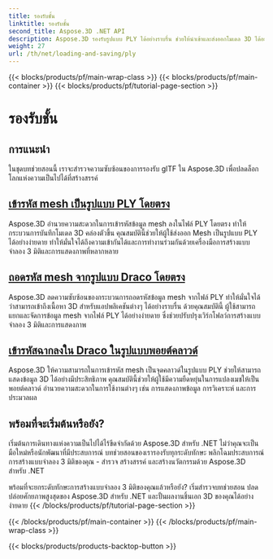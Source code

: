 ```yaml
---
title: รองรับชั้น
linktitle: รองรับชั้น
second_title: Aspose.3D .NET API
description: Aspose.3D รองรับรูปแบบ PLY ได้อย่างราบรื่น ช่วยให้นำเข้าและส่งออกโมเดล 3D ได้อย่างราบรื่นสำหรับกรณีการใช้งานที่หลากหลาย
weight: 27
url: /th/net/loading-and-saving/ply
---
```


{{< blocks/products/pf/main-wrap-class >}}
{{< blocks/products/pf/main-container >}}
{{< blocks/products/pf/tutorial-page-section >}}

# รองรับชั้น

## การแนะนำ

ในชุดบทช่วยสอนนี้ เราจะสำรวจความซับซ้อนของการรองรับ glTF ใน Aspose.3D เพื่อปลดล็อกโลกแห่งความเป็นไปได้ที่สร้างสรรค์

## [เข้ารหัส mesh เป็นรูปแบบ PLY โดยตรง](encode-mesh)

Aspose.3D อำนวยความสะดวกในการเข้ารหัสข้อมูล mesh ลงในไฟล์ PLY โดยตรง ทำให้กระบวนการบันทึกโมเดล 3D คล่องตัวขึ้น คุณสมบัตินี้ช่วยให้ผู้ใช้ส่งออก Mesh เป็นรูปแบบ PLY ได้อย่างง่ายดาย ทำให้มั่นใจได้ถึงความเข้ากันได้และการทำงานร่วมกันด้วยเครื่องมือการสร้างแบบจำลอง 3 มิติและการแสดงภาพที่หลากหลาย


## [ถอดรหัส mesh จากรูปแบบ Draco โดยตรง](decode-mesh)

Aspose.3D ลดความซับซ้อนของกระบวนการถอดรหัสข้อมูล mesh จากไฟล์ PLY ทำให้มั่นใจได้ว่าสามารถเข้าถึงเนื้อหา 3D สำหรับแอปพลิเคชันต่างๆ ได้อย่างราบรื่น ด้วยคุณสมบัตินี้ ผู้ใช้สามารถแยกและจัดการข้อมูล mesh จากไฟล์ PLY ได้อย่างง่ายดาย ซึ่งช่วยปรับปรุงเวิร์กโฟลว์การสร้างแบบจำลอง 3 มิติและการแสดงภาพ

## [เข้ารหัสฉากลงใน Draco ในรูปแบบพอยต์คลาวด์](export-to-ply-point-cloud)

Aspose.3D ให้ความสามารถในการเข้ารหัส mesh เป็นจุดคลาวด์ในรูปแบบ PLY ช่วยให้สามารถแสดงข้อมูล 3D ได้อย่างมีประสิทธิภาพ คุณสมบัตินี้ช่วยให้ผู้ใช้มีความยืดหยุ่นในการแปลงเมชให้เป็นพอยต์คลาวด์ อำนวยความสะดวกในการใช้งานต่างๆ เช่น การแสดงภาพข้อมูล การวิเคราะห์ และการประมวลผล


## พร้อมที่จะเริ่มต้นหรือยัง?

เริ่มต้นการเดินทางแห่งความเป็นไปได้ไร้ขีดจำกัดด้วย Aspose.3D สำหรับ .NET ไม่ว่าคุณจะเป็นมือใหม่หรือนักพัฒนาที่มีประสบการณ์ บทช่วยสอนของเรารองรับทุกระดับทักษะ พลิกโฉมประสบการณ์การสร้างแบบจำลอง 3 มิติของคุณ - สำรวจ สร้างสรรค์ และสร้างนวัตกรรมด้วย Aspose.3D สำหรับ .NET

พร้อมที่จะยกระดับทักษะการสร้างแบบจำลอง 3 มิติของคุณแล้วหรือยัง? เริ่มสำรวจบทช่วยสอน ปลดปล่อยศักยภาพสูงสุดของ Aspose.3D สำหรับ .NET และปั้นผลงานชิ้นเอก 3D ของคุณได้อย่างง่ายดาย
{{< /blocks/products/pf/tutorial-page-section >}}

{{< /blocks/products/pf/main-container >}}
{{< /blocks/products/pf/main-wrap-class >}}

{{< blocks/products/products-backtop-button >}}
